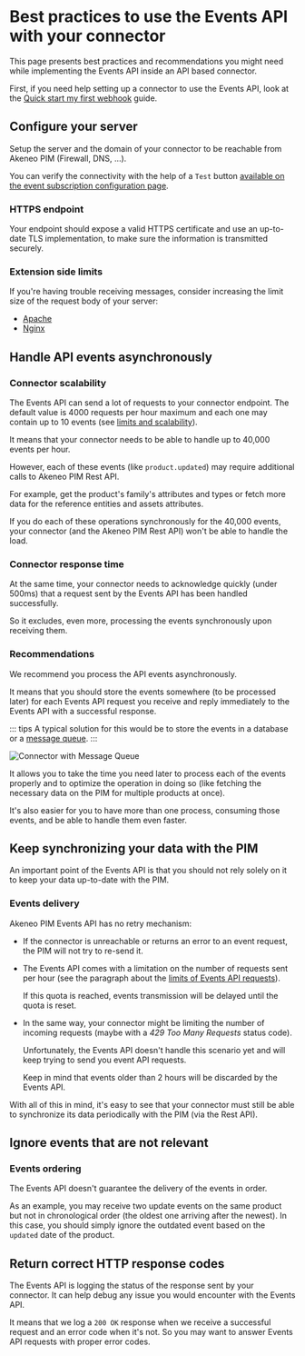 # Best practices to use the Events API with your connector

This page presents best practices and recommendations you might need while implementing the Events API inside an API based connector.

First, if you need help setting up a connector to use the Events API, look at the [Quick start my first webhook](/getting-started/quick-start-my-first-webhook/welcome.html) guide.

## Configure your server

Setup the server and the domain of your connector to be reachable from Akeneo PIM (Firewall, DNS, …).

You can verify the connectivity with the help of a `Test` button [available on the event subscription configuration page](https://help.akeneo.com/pim/serenity/articles/manage-event-subscription.html#request-url-configuration-verification).

### HTTPS endpoint

Your endpoint should expose a valid HTTPS certificate and use an up-to-date TLS implementation, to make sure the information is transmitted securely.

### Extension side limits

If you're having trouble receiving messages, consider increasing the limit size of the request body of your server:

- [Apache](https://httpd.apache.org/docs/current/mod/core.html#limitrequestbody)
- [Nginx](http://nginx.org/en/docs/http/ngx_http_core_module.html#client_max_body_size)

## Handle API events asynchronously

### Connector scalability

The Events API can send a lot of requests to your connector endpoint. The default value is 4000 requests per hour maximum and each one may contain up to 10 events (see [limits and scalability](/events-documentation/limits-and-scalability.html#limit-of-event-api-requests-per-hour)).

It means that your connector needs to be able to handle up to 40,000 events per hour.

However, each of these events (like `product.updated`) may require additional calls to Akeneo PIM Rest API.

For example, get the product's family's attributes and types or fetch more data for the reference entities and assets attributes.

If you do each of these operations synchronously for the 40,000 events, your connector (and the Akeneo PIM Rest API) won't be able to handle the load.

### Connector response time

At the same time, your connector needs to acknowledge quickly (under 500ms) that a request sent by the Events API has been handled successfully.

So it excludes, even more, processing the events synchronously upon receiving them.

### Recommendations

We recommend you process the API events asynchronously.

It means that you should store the events somewhere (to be processed later) for each Events API request you receive and reply immediately to the Events API with a successful response.

::: tips
A typical solution for this would be to store the events in a database or a [message queue](https://en.wikipedia.org/wiki/Message_queue).
:::

![Connector with Message Queue](/img/getting-started/events-api-best-practices/connector-with-message-queue.png)

It allows you to take the time you need later to process each of the events properly and to optimize the operation in doing so (like fetching the necessary data on the PIM for multiple products at once).

It's also easier for you to have more than one process, consuming those events, and be able to handle them even faster.

## Keep synchronizing your data with the PIM

An important point of the Events API is that you should not rely solely on it to keep your data up-to-date with the PIM.

### Events delivery

Akeneo PIM Events API has no retry mechanism:

- If the connector is unreachable or returns an error to an event request, the PIM will not try to re-send it.

- The Events API comes with a limitation on the number of requests sent per hour (see the paragraph about the [limits of Events API requests](/events-documentation/limits-and-scalability.html#limit-of-event-api-requests-per-hour)).

  If this quota is reached, events transmission will be delayed until the quota is reset.

- In the same way, your connector might be limiting the number of incoming requests (maybe with a _429 Too Many Requests_ status code).

  Unfortunately, the Events API doesn't handle this scenario yet and will keep trying to send you event API requests.

  Keep in mind that events older than 2 hours will be discarded by the Events API.

With all of this in mind, it's easy to see that your connector must still be able to synchronize its data periodically with the PIM (via the Rest API).

## Ignore events that are not relevant

### Events ordering

The Events API doesn't guarantee the delivery of the events in order.

As an example, you may receive two update events on the same product but not in chronological order (the oldest one arriving after the newest). In this case, you should simply ignore the outdated event based on the `updated` date of the product.

## Return correct HTTP response codes

The Events API is logging the status of the response sent by your connector. It can help debug any issue you would encounter with the Events API.

It means that we log a `200 OK` response when we receive a successful request and an error code when it's not. So you may want to answer Events API requests with proper error codes.
